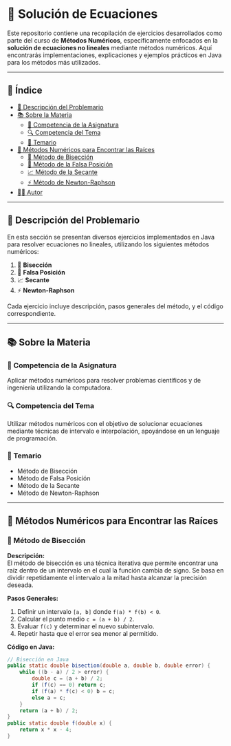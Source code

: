 # 📘 Solución de Ecuaciones

Este repositorio contiene una recopilación de ejercicios desarrollados como parte del curso de **Métodos Numéricos**, específicamente enfocados en la **solución de ecuaciones no lineales** mediante métodos numéricos. Aquí encontrarás implementaciones, explicaciones y ejemplos prácticos en Java para los métodos más utilizados.

---

## 📑 Índice

- [📄 Descripción del Problemario](#descripción-del-problemario)
- [📚 Sobre la Materia](#sobre-la-materia)
  - [🎯 Competencia de la Asignatura](#competencia-de-la-asignatura)
  - [🔍 Competencia del Tema](#competencia-del-tema)
  - [📌 Temario](#temario)
- [🧮 Métodos Numéricos para Encontrar las Raíces](#métodos-numéricos-para-encontrar-las-raíces)
  - [📏 Método de Bisección](#método-de-bisección)
  - [📐 Método de la Falsa Posición](#método-de-la-falsa-posición)
  - [📈 Método de la Secante](#método-de-la-secante)
  - [⚡ Método de Newton-Raphson](#método-de-newton-raphson)
- [👨‍💻 Autor](#autor)

---

## 📄 Descripción del Problemario

En esta sección se presentan diversos ejercicios implementados en Java para resolver ecuaciones no lineales, utilizando los siguientes métodos numéricos:

1. 📏 **Bisección**
2. 📐 **Falsa Posición**
3. 📈 **Secante**
4. ⚡ **Newton-Raphson**

Cada ejercicio incluye descripción, pasos generales del método, y el código correspondiente.

---

## 📚 Sobre la Materia

### 🎯 Competencia de la Asignatura

Aplicar métodos numéricos para resolver problemas científicos y de ingeniería utilizando la computadora.

### 🔍 Competencia del Tema

Utilizar métodos numéricos con el objetivo de solucionar ecuaciones mediante técnicas de intervalo e interpolación, apoyándose en un lenguaje de programación.

### 📌 Temario

- Método de Bisección
- Método de Falsa Posición
- Método de la Secante
- Método de Newton-Raphson

---

## 🧮 Métodos Numéricos para Encontrar las Raíces

### 📏 Método de Bisección

**Descripción:**  
El método de bisección es una técnica iterativa que permite encontrar una raíz dentro de un intervalo en el cual la función cambia de signo. Se basa en dividir repetidamente el intervalo a la mitad hasta alcanzar la precisión deseada.

**Pasos Generales:**
1. Definir un intervalo `[a, b]` donde `f(a) * f(b) < 0`.
2. Calcular el punto medio `c = (a + b) / 2`.
3. Evaluar `f(c)` y determinar el nuevo subintervalo.
4. Repetir hasta que el error sea menor al permitido.

**Código en Java:**
```java
// Bisección en Java
public static double bisection(double a, double b, double error) {
    while ((b - a) / 2 > error) {
        double c = (a + b) / 2;
        if (f(c) == 0) return c;
        if (f(a) * f(c) < 0) b = c;
        else a = c;
    }
    return (a + b) / 2;
}
public static double f(double x) {
    return x * x - 4;
}
